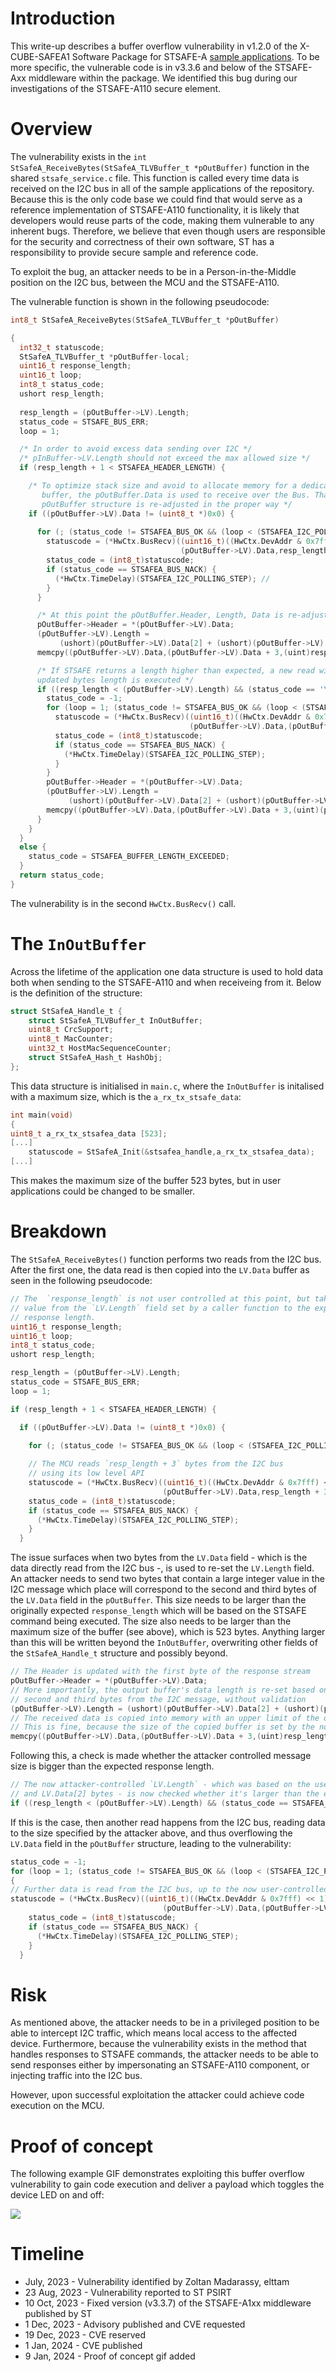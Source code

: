 # Introduction
This write-up describes a buffer overflow vulnerability in v1.2.0 of the X-CUBE-SAFEA1 Software Package for STSAFE-A [sample applications](https://www.st.com/en/embedded-software/x-cube-safea1.html).
To be more specific, the vulnerable code is in v3.3.6 and below of the STSAFE-Axx middleware within the package.
We identified this bug during our investigations of the STSAFE-A110 secure element.

# Overview
The vulnerability exists in the `int StSafeA_ReceiveBytes(StSafeA_TLVBuffer_t *pOutBuffer)` function in the shared `stsafe_service.c` file. 
This function is called every time data is received on the I2C bus in all of the sample applications of the repository.
Because this is the only code base we could find that would serve as a reference implementation of STSAFE-A110 functionality, it is likely that developers would reuse parts of the code, making them vulnerable to any inherent bugs.
Therefore, we believe that even though users are responsible for the security and correctness of their own software, ST has a responsibility to provide secure sample and reference code. 

To exploit the bug, an attacker needs to be in a Person-in-the-Middle position on the I2C bus, between the MCU and the STSAFE-A110. 

The vulnerable function is shown in the following pseudocode:
```C
int8_t StSafeA_ReceiveBytes(StSafeA_TLVBuffer_t *pOutBuffer)

{
  int32_t statuscode;
  StSafeA_TLVBuffer_t *pOutBuffer-local;
  uint16_t response_length;
  uint16_t loop;
  int8_t status_code;
  ushort resp_length;
  
  resp_length = (pOutBuffer->LV).Length;
  status_code = STSAFE_BUS_ERR; 
  loop = 1;

  /* In order to avoid excess data sending over I2C */
  /* pInBuffer->LV.Length should not exceed the max allowed size */
  if (resp_length + 1 < STSAFEA_HEADER_LENGTH) {

    /* To optimize stack size and avoid to allocate memory for a dedicated receive
       buffer, the pOutBuffer.Data is used to receive over the Bus. Than the
       pOutBuffer structure is re-adjusted in the proper way */     
    if ((pOutBuffer->LV).Data != (uint8_t *)0x0) {
    
      for (; (status_code != STSAFEA_BUS_OK && (loop < (STSAFEA_I2C_POLLING_MAX / STSAFEA_I2C_POLLING_STEP))); loop = loop + STSAFEA_I2C_POLLING_STEP) { // 
        statuscode = (*HwCtx.BusRecv)((uint16_t)((HwCtx.DevAddr & 0x7fff) << 1),
                                      (pOutBuffer->LV).Data,resp_length + 3);
        status_code = (int8_t)statuscode;
        if (status_code == STSAFEA_BUS_NACK) {
          (*HwCtx.TimeDelay)(STSAFEA_I2C_POLLING_STEP); // 
        }
      }

      /* At this point the pOutBuffer.Header, Length, Data is re-adjusted in the proper way*/
      pOutBuffer->Header = *(pOutBuffer->LV).Data;
      (pOutBuffer->LV).Length =
           (ushort)(pOutBuffer->LV).Data[2] + (ushort)(pOutBuffer->LV).Data[1] * 0x100;
      memcpy((pOutBuffer->LV).Data,(pOutBuffer->LV).Data + 3,(uint)resp_length);

      /* If STSAFE returns a length higher than expected, a new read with the
      updated bytes length is executed */
      if ((resp_length < (pOutBuffer->LV).Length) && (status_code == '\0')) {
        status_code = -1;
        for (loop = 1; (status_code != STSAFEA_BUS_OK && (loop < (STSAFEA_I2C_POLLING_MAX / STSAFEA_I2C_POLLING_STEP))); loop = loop + STSAFEA_I2C_POLLING_STEP) {
          statuscode = (*HwCtx.BusRecv)((uint16_t)((HwCtx.DevAddr & 0x7fff) << 1),
                                        (pOutBuffer->LV).Data,(pOutBuffer->LV).Length + 3);
          status_code = (int8_t)statuscode;
          if (status_code == STSAFEA_BUS_NACK) {
            (*HwCtx.TimeDelay)(STSAFEA_I2C_POLLING_STEP);
          }
        }
        pOutBuffer->Header = *(pOutBuffer->LV).Data;
        (pOutBuffer->LV).Length =
             (ushort)(pOutBuffer->LV).Data[2] + (ushort)(pOutBuffer->LV).Data[1] * 0x100;
        memcpy((pOutBuffer->LV).Data,(pOutBuffer->LV).Data + 3,(uint)(pOutBuffer->LV).Length);
      }
    }
  }
  else {
    status_code = STSAFEA_BUFFER_LENGTH_EXCEEDED;
  }
  return status_code;
}
```
The vulnerability is in the second `HwCtx.BusRecv()` call. 

# The `InOutBuffer` 
Across the lifetime of the application one data structure is used to hold data both when sending to the STSAFE-A110 and when receiveing from it. 
Below is the definition of the structure:
```C
struct StSafeA_Handle_t {
    struct StSafeA_TLVBuffer_t InOutBuffer;
    uint8_t CrcSupport;
    uint8_t MacCounter;
    uint32_t HostMacSequenceCounter;
    struct StSafeA_Hash_t HashObj;
};
```

This data structure is initialised in `main.c`, where the `InOutBuffer` is initalised with a maximum size, which is the `a_rx_tx_stsafe_data`: 
```C
int main(void)
{
uint8_t a_rx_tx_stsafea_data [523];
[...]
    statuscode = StSafeA_Init(&stsafea_handle,a_rx_tx_stsafea_data);
[...]
```
This makes the maximum size of the buffer 523 bytes, but in user applications could be changed to be smaller. 

# Breakdown
The `StSafeA_ReceiveBytes()` function performs two reads from the I2C bus. After the first one, the data read is then copied into the `LV.Data` buffer as seen in the following pseudocode:
```C
// The  `response_length` is not user controlled at this point, but takes its 
// value from the `LV.Length` field set by a caller function to the expected
// response length.
uint16_t response_length;
uint16_t loop;
int8_t status_code;
ushort resp_length;

resp_length = (pOutBuffer->LV).Length;
status_code = STSAFE_BUS_ERR; 
loop = 1;

if (resp_length + 1 < STSAFEA_HEADER_LENGTH) {

  if ((pOutBuffer->LV).Data != (uint8_t *)0x0) {
  
    for (; (status_code != STSAFEA_BUS_OK && (loop < (STSAFEA_I2C_POLLING_MAX / STSAFEA_I2C_POLLING_STEP))); loop = loop + STSAFEA_I2C_POLLING_STEP) {

    // The MCU reads `resp_length + 3` bytes from the I2C bus
    // using its low level API
    statuscode = (*HwCtx.BusRecv)((uint16_t)((HwCtx.DevAddr & 0x7fff) << 1),
                                  (pOutBuffer->LV).Data,resp_length + 3);
    status_code = (int8_t)statuscode;
    if (status_code == STSAFEA_BUS_NACK) {
      (*HwCtx.TimeDelay)(STSAFEA_I2C_POLLING_STEP);
    }
  }
```

The issue surfaces when two bytes from the `LV.Data` field - which is the data directly read from the I2C bus -, is used to re-set the `LV.Length` field.
An attacker needs to send two bytes that contain a large integer value in the I2C message which place will correspond to the second and third bytes
of the `LV.Data` field in the `pOutBuffer`.
This size needs to be larger than the originally expected `response_length` which will be based on the STSAFE command being executed.
The size also needs to be larger than the maximum size of the buffer (see above), which is 523 bytes. 
Anything larger than this will be written beyond the `InOutBuffer`, overwriting other fields of the `StSafeA_Handle_t` structure and possibly beyond.
```C
// The Header is updated with the first byte of the response stream
pOutBuffer->Header = *(pOutBuffer->LV).Data;
// More importantly, the output buffer's data length is re-set based on the
// second and third bytes from the I2C message, without validation
(pOutBuffer->LV).Length = (ushort)(pOutBuffer->LV).Data[2] + (ushort)(pOutBuffer->LV).Data[1] * 0x100;
// The received data is copied into memory with an upper limit of the original length of the data.
// This is fine, because the size of the copied buffer is set by the non-attacker controlled `response_length` variable
memcpy((pOutBuffer->LV).Data,(pOutBuffer->LV).Data + 3,(uint)resp_length);
```

Following this, a check is made whether the attacker controlled message size is bigger than the expected response length.
```C
// The now attacker-controlled `LV.Length` - which was based on the user-controlled `LV.Data[1]
// and LV.Data[2] bytes - is now checked whether it's larger than the expected response length
if ((resp_length < (pOutBuffer->LV).Length) && (status_code == STSAFEA_BUS_OK)) {
```

If this is the case, then another read happens from the I2C bus, reading data to the size specified by the attacker above, and thus overflowing the `LV.Data` field in the `pOutBuffer` structure, leading to the vulnerability:
```C
status_code = -1;
for (loop = 1; (status_code != STSAFEA_BUS_OK && (loop < (STSAFEA_I2C_POLLING_MAX / STSAFEA_I2C_POLLING_STEP))); loop = loop + STSAFEA_I2C_POLLING_STEP) {
{
// Further data is read from the I2C bus, up to the now user-controlled length
statuscode = (*HwCtx.BusRecv)((uint16_t)((HwCtx.DevAddr & 0x7fff) << 1),
                                  (pOutBuffer->LV).Data,(pOutBuffer->LV).Length + 3);
    status_code = (int8_t)statuscode;
    if (status_code == STSAFEA_BUS_NACK) {
      (*HwCtx.TimeDelay)(STSAFEA_I2C_POLLING_STEP);
    }
  }
```

# Risk
As mentioned above, the attacker needs to be in a privileged position to be able to intercept I2C traffic, which means local access to the affected device.
Furthermore, because the vulnerability exists in the method that handles responses to STSAFE commands, the attacker needs to be able to send responses either by impersonating an STSAFE-A110 component, or injecting traffic into the I2C bus.

However, upon successful exploitation the attacker could achieve code execution on the MCU.

# Proof of concept

The following example GIF demonstrates exploiting this buffer overflow vulnerability to gain code execution and deliver a payload which toggles the device LED on and off:

![](./CVE-2023-50096/stsafe-poc.gif)

# Timeline

* July, 2023 - Vulnerability identified by Zoltan Madarassy, elttam
* 23 Aug, 2023 - Vulnerability reported to ST PSIRT
* 10 Oct, 2023 - Fixed version (v3.3.7) of the STSAFE-A1xx middleware published by ST
* 1 Dec, 2023 - Advisory published and CVE requested
* 19 Dec, 2023 - CVE reserved
* 1 Jan, 2024 - CVE published
* 9 Jan, 2024 - Proof of concept gif added
